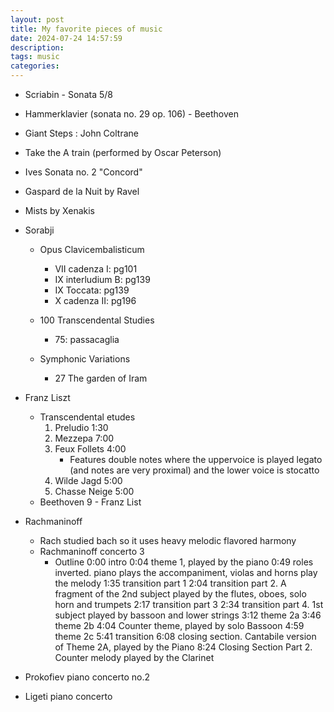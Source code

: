 ```yaml
---
layout: post
title: My favorite pieces of music
date: 2024-07-24 14:57:59
description:
tags: music
categories:
---
```


- Scriabin - Sonata 5/8
- Hammerklavier (sonata no. 29 op. 106) - Beethoven
- Giant Steps : John Coltrane
- Take the A train (performed by Oscar Peterson)
- Ives Sonata no. 2 "Concord"
- Gaspard de la Nuit by Ravel
- Mists by Xenakis

- Sorabji
    - Opus Clavicembalisticum
        - VII cadenza I: pg101
        - IX interludium B: pg139
        - IX Toccata: pg139
        - X cadenza II: pg196

    - 100 Transcendental Studies
        - 75: passacaglia
    - Symphonic Variations
        - 27 The garden of Iram
- Franz Liszt
    - Transcendental etudes
        1. Preludio 1:30
        4. Mezzepa 7:00
        5. Feux Follets 4:00
            - Features double notes where the uppervoice is played legato (and notes are very proximal) and the lower voice is stocatto
        8. Wilde Jagd 5:00
        12. Chasse Neige 5:00
    - Beethoven 9 - Franz List
- Rachmaninoff
    - Rach studied bach so it uses heavy melodic flavored harmony
    - Rachmaninoff concerto 3
        - Outline
            0:00 intro
            0:04 theme 1, played by the piano
            0:49 roles inverted. piano plays the accompaniment, violas and horns play the melody
            1:35 transition part 1
            2:04 transition part 2. A fragment of the 2nd subject played by the flutes, oboes, solo horn and trumpets
            2:17 transition part 3
            2:34 transition part 4. 1st subject played by bassoon and lower strings
            3:12 theme 2a
            3:46 theme 2b
            4:04 Counter theme, played by solo Bassoon
            4:59  theme 2c
            5:41 transition
            6:08 closing section. Cantabile version of Theme 2A, played by the Piano
            8:24  Closing Section Part 2. Counter melody played by the Clarinet
- Prokofiev piano concerto no.2
- Ligeti piano concerto

